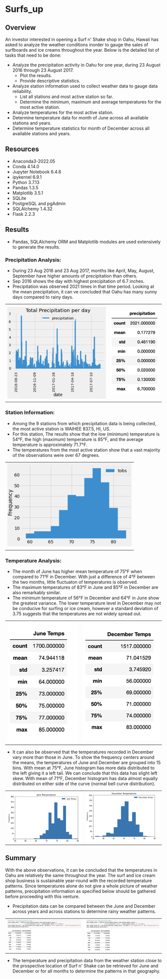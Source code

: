 # Surfs_up

## Overview

An investor interested in opening a Surf n' Shake shop in Oahu, Hawaii has asked to analyze the weather conditions inorder to gauge the sales of surfboards and ice creams throughout the year. Below is the detailed list of tasks that need to be done:
- Analyze the precipitation activity in Oahu for one year, during 23 August 2016 through 23 August 2017.
  - Plot the results.
  - Provide descriptive statistics.
- Analyze station information used to collect weather data to gauge data reliability.
  - List all stations and most active station so far.
  - Determine the minimum, maximum and average temperatures for the most active station.
- Analyze temperatures for the most active station.
- Determine temperature data for month of June across all available stations and years.
- Determine temperature statistics for month of December across all available stations and years.

## Resources

- Anaconda3-2022.05
- Conda 4.14.0
- Jupyter Notebook 6.4.8
- ipykernel 6.9.1
- Python 3.7.13
- Pandas 1.3.5
- Matplotlib 3.5.1
- SQLite
- PostgreSQL and pgAdmin
- SQLAlchemy 1.4.32
- Flask 2.2.3


## Results
- Pandas, SQLAlchemy ORM and Matplotlib modules are used extensively to generate the results. 

### Precipitation Analysis:

- During 23 Aug 2016 and 23 Aug 2017, months like April, May, August, September have higher amounts of precipitation than others. 
- Sep 2016 shows the day with highest precipitation of 6.7 inches.
- Precipitation was observed 2021 times in that time period. Looking at the mean precipitation, it can ve concluded that Oahu has many sunny days compared to rainy days.
<table align="center">
<tr>
<td><img src="Resources/Prcp_Oahu.png" width="400"/></td>
<td><img src="Resources/Prcp_sts.png" width="200"/></td>
</tr>
</table>

### Station Information: 

- Among the 9 stations from which precipitation data is being collected, the most active station is WAIHEE 837.5, HI, US. 
- For this station, The results show that the low (minimum) temperature is 54°F, the high (maximum) temperature is 85°F, and the average temperature is approximately 71.7°F. 
- The temperatures from the most active station show that a vast majority of the observations were over 67 degrees.  

<table align="center"><tr><td><img src="Resources/Temps_obs.png" width="400"/></td></tr></table>

### Temperature Analysis:

- The month of June has higher mean temperature of 75°F when compared to 71°F in December. With just a difference of 4°F between the two months, little fluctuaton of temperatures is observed.
- The maximum temperatures of 83°F in June and 85°F in December are also remarkably similar.
- The minimum temperature of 56°F in December and 64°F in June show the greatest variance. The lower temperature level in December may not be conducive for surfing or ice cream, however a standard deviation of 3.75 suggests that the temperatures are not widely spread out. 
<table align="center"><tr>
<td><img src="Resources/Jun_sts.png" width="250"/></td>
<td><img src="Resources/Dec_sts.png" width="275"/></td>
</tr></table>

- It can also be observed that the temperatures recorded in December vary more than those in June. To show the frequency centers around the means, the temperatures of June and December are grouped into 15 bins. With mean at 75°F, June histogram has more data distributed to the left giving it a left tail. We can conclude that this data has slight left skew. With mean of 71°F, December histogram has data almost equally distributed on either side of the curve (normal bell curve distribution). 
<table align="center">
<tr>
<td><img src="Resources/Temps_jun.png" width="400"/></td>
<td><img src="Resources/Temps_dec.png" width="400"/></td>
</tr>
</table>

## Summary

With the above observations, it can be concluded that the temperatures in Oahu are relatively the same throughout the year. The surf and ice cream shop business is sustainable year-round with the recorded temperature patterns. Since temperatures alone do not give a whole picture of weather patterns, precipitation information as specified below should be gathered before proceeding with this venture. 

- Precipitation data can be compared between the June and December across years and across stations to determine rainy weather patterns.
<table align="center">
<tr>
<td><img src="Resources/Prcp_jun.png" width="400"/></td>
<td><img src="Resources/Prcp_dec.png" width="400"/></td>
</tr>
</table>

- The temperature and precipitation data from the weather station close to the prospective location of Surf n' Shake can be retrieved for June and December or for all months to determine the patterns in that geography. 
